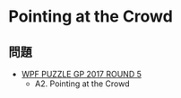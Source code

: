 # Pointing at the Crowd

## 問題
- [WPF PUZZLE GP 2017 ROUND 5](../questions/wpfpgp2017_5.md)
	- A2. Pointing at the Crowd
